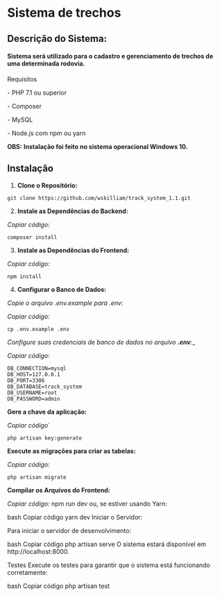 <h1>Sistema de trechos</h1>

<h2>Descrição do Sistema:</h2>

<h4>Sistema será utilizado para o cadastro e gerenciamento de trechos de uma determinada rodovia. </h4>

<p>Requisitos</p>
<p>- PHP 7.1 ou superior</p> 
<p>- Composer</p>
<p>- MySQL</p>
<p>- Node.js com npm ou yarn</p>

**OBS:** __Instalação foi feito no sistema operacional Windows 10.__
## Instalação ##

1. **Clone o Repositório:**

````
git clone https://github.com/wskilliam/track_system_1.1.git
````
2. **Instale as Dependências do Backend:**

_Copiar código:_

````
composer install
````

3. **Instale as Dependências do Frontend:**

_Copiar código:_
````
npm install
````

4. **Configurar o Banco de Dados:**

_Copie o arquivo .env.example para .env:_

_Copiar código:_
````
cp .env.example .env
`````

_Configure suas credenciais de banco de dados no arquivo **.env**:__

_Copiar código:_
````
DB_CONNECTION=mysql
DB_HOST=127.0.0.1
DB_PORT=3306
DB_DATABASE=track_system
DB_USERNAME=root
DB_PASSWORD=admin
`````
**Gere a chave da aplicação:**

_Copiar código_`

````
php artisan key:generate
`````

**Execute as migrações para criar as tabelas:**

_Copiar código:_
````
php artisan migrate
````
**Compilar os Arquivos do Frontend:**

_Copiar código:_
npm run dev
ou, se estiver usando Yarn:

bash
Copiar código
yarn dev
Iniciar o Servidor:

Para iniciar o servidor de desenvolvimento:

bash
Copiar código
php artisan serve
O sistema estará disponível em http://localhost:8000.

Testes
Execute os testes para garantir que o sistema está funcionando corretamente:

bash
Copiar código
php artisan test
